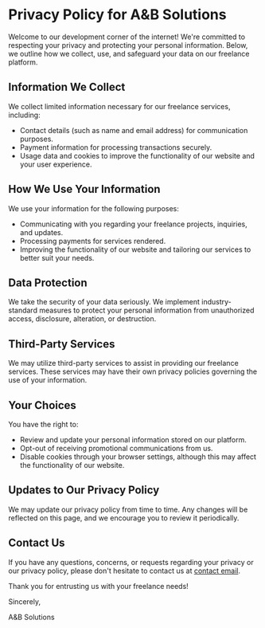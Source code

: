 # Privacy Policy for A&B Solutions

Welcome to our development corner of the internet! We're committed to respecting your privacy and protecting your personal information. Below, we outline how we collect, use, and safeguard your data on our freelance platform.

## Information We Collect

We collect limited information necessary for our freelance services, including:

- Contact details (such as name and email address) for communication purposes.
- Payment information for processing transactions securely.
- Usage data and cookies to improve the functionality of our website and your user experience.

## How We Use Your Information

We use your information for the following purposes:

- Communicating with you regarding your freelance projects, inquiries, and updates.
- Processing payments for services rendered.
- Improving the functionality of our website and tailoring our services to better suit your needs.

## Data Protection

We take the security of your data seriously. We implement industry-standard measures to protect your personal information from unauthorized access, disclosure, alteration, or destruction.

## Third-Party Services

We may utilize third-party services to assist in providing our freelance services. These services may have their own privacy policies governing the use of your information.

## Your Choices

You have the right to:

- Review and update your personal information stored on our platform.
- Opt-out of receiving promotional communications from us.
- Disable cookies through your browser settings, although this may affect the functionality of our website.

## Updates to Our Privacy Policy

We may update our privacy policy from time to time. Any changes will be reflected on this page, and we encourage you to review it periodically.

## Contact Us

If you have any questions, concerns, or requests regarding your privacy or our privacy policy, please don't hesitate to contact us at [contact email](mailto:info@ab-solutions.tech).

Thank you for entrusting us with your freelance needs!

Sincerely,

A&B Solutions
